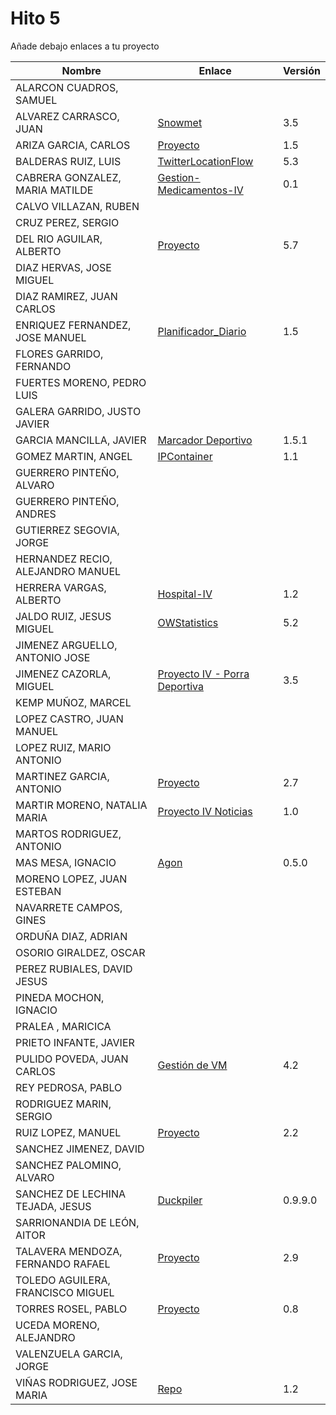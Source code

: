 # Hito 5

Añade debajo enlaces a tu proyecto

| Nombre | Enlace | Versión |
|--------|--------|---------|
| ALARCON CUADROS, SAMUEL| | |
| ALVAREZ CARRASCO, JUAN| [Snowmet](https://github.com/vaderrama/Proyecto-IV) |  3.5 |
| ARIZA GARCIA, CARLOS|[Proyecto](https://github.com/AGCarlos/IV_1819_Proyecto) | 1.5 |
| BALDERAS RUIZ, LUIS| [TwitterLocationFlow](https://github.com/luisbalru/TwitterLocationFlow) | 5.3 |
| CABRERA GONZALEZ, MARIA MATILDE|[Gestion-Medicamentos-IV](https://github.com/mati3/Gestion-Medicamentos-IV) | 0.1|
| CALVO VILLAZAN, RUBEN| | |
| CRUZ PEREZ, SERGIO| | |
| DEL RIO AGUILAR, ALBERTO| [Proyecto](https://github.com/berbus/proyectoIV) | 5.7 |
| DIAZ HERVAS, JOSE MIGUEL| | |
| DIAZ RAMIREZ, JUAN CARLOS| | |
| ENRIQUEZ FERNANDEZ, JOSE MANUEL| [Planificador_Diario](https://github.com/jomaenfe/Planificador_diario-IV1819) | 1.5 |
| FLORES GARRIDO, FERNANDO| | |
| FUERTES MORENO, PEDRO LUIS| | |
| GALERA GARRIDO, JUSTO JAVIER| | |
| GARCIA MANCILLA, JAVIER|[Marcador Deportivo](https://github.com/JaviMancilla/MarcadorDeportivo_IV1819) | 1.5.1 |
| GOMEZ MARTIN, ANGEL| [IPContainer](https://github.com/harvestcore/IPContainer) | 1.1 |
| GUERRERO PINTEÑO, ALVARO| | |
| GUERRERO PINTEÑO, ANDRES| | |
| GUTIERREZ SEGOVIA, JORGE| | |
| HERNANDEZ RECIO, ALEJANDRO MANUEL| | |
| HERRERA VARGAS, ALBERTO| [Hospital-IV](https://github.com/alberturria/Hospital) | 1.2 |
| JALDO RUIZ, JESUS MIGUEL| [OWStatistics](https://github.com/JmZero/Proyecto-IV) | 5.2 |
| JIMENEZ ARGUELLO, ANTONIO JOSE| | |
| JIMENEZ CAZORLA, MIGUEL| [Proyecto IV - Porra Deportiva](https://github.com/iMiguel10/Proyecto-IV-Porra-Deportiva-)  | 3.5 |
| KEMP MUÑOZ, MARCEL| | |
| LOPEZ CASTRO, JUAN MANUEL| | |
| LOPEZ RUIZ, MARIO ANTONIO| | |
| MARTINEZ GARCIA, ANTONIO| [Proyecto](https://github.com/antoniomg89/Project-Z) | 2.7 |
| MARTIR MORENO, NATALIA MARIA|[Proyecto IV Noticias](https://github.com/natalia2911/ProyectoIV-BOT)|1.0|
| MARTOS RODRIGUEZ, ANTONIO| | |
| MAS MESA, IGNACIO | [Agon](https://github.com/cronos2/Agon) | 0.5.0 |
| MORENO LOPEZ, JUAN ESTEBAN| | |
| NAVARRETE CAMPOS, GINES| | |
| ORDUÑA DIAZ, ADRIAN| | |
| OSORIO GIRALDEZ, OSCAR| | |
| PEREZ RUBIALES, DAVID JESUS| | |
| PINEDA MOCHON, IGNACIO| | |
| PRALEA , MARICICA| | |
| PRIETO INFANTE, JAVIER| | |
| PULIDO POVEDA, JUAN CARLOS| [Gestión de VM](https://github.com/jcpulido97/ProyectoIV) | 4.2 |
| REY PEDROSA, PABLO| | |
| RODRIGUEZ MARIN, SERGIO| | |
| RUIZ LOPEZ, MANUEL | [Proyecto](https://github.com/manoliot/tiempo-aemet-bot) | 2.2 |
| SANCHEZ JIMENEZ, DAVID| | |
| SANCHEZ PALOMINO, ALVARO| | |
| SANCHEZ DE LECHINA TEJADA, JESUS| [Duckpiler](https://github.com/jojelupipa/Duckpiler) | 0.9.9.0 |
| SARRIONANDIA DE LEÓN, AITOR| | |
| TALAVERA MENDOZA, FERNANDO RAFAEL| [Proyecto](https://github.com/Thejokeri/IV-18-19-Proyecto) | 2.9 |
| TOLEDO AGUILERA, FRANCISCO MIGUEL| | |
| TORRES ROSEL, PABLO| [Proyecto](https://github.com/pablotr9/SimuladorBolsa-IV1819) | 0.8 |
| UCEDA MORENO, ALEJANDRO| | |
| VALENZUELA GARCIA, JORGE| | |
| VIÑAS RODRIGUEZ, JOSE MARIA | [Repo](https://github.com/joseviro/ProyectoTPV)| 1.2 |

